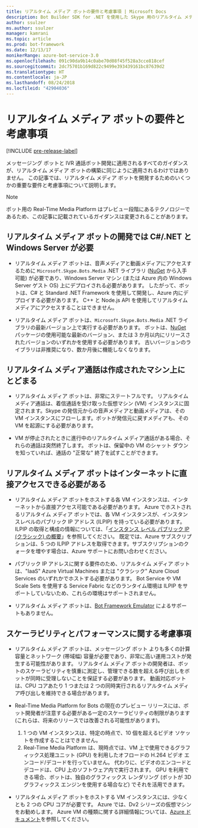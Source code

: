 ```yaml
---
title: リアルタイム メディア ボットの要件と考慮事項 | Microsoft Docs
description: Bot Builder SDK for .NET を使用した Skype 用のリアルタイム メディア ボットの作成に関連する要件と考慮事項を理解します。
author: ssulzer
ms.author: ssulzer
manager: kamrani
ms.topic: article
ms.prod: bot-framework
ms.date: 12/13/17
monikerRange: azure-bot-service-3.0
ms.openlocfilehash: 091c90da9b14c0abe70d08f45f528a3cce818cef
ms.sourcegitcommit: 2dc75701b169d822c9499e393439161bc87639d2
ms.translationtype: HT
ms.contentlocale: ja-JP
ms.lasthandoff: 08/24/2018
ms.locfileid: "42904036"
---
```

# <a name="requirements-and-considerations-for-real-time-media-bots"></a>リアルタイム メディア ボットの要件と考慮事項

[!INCLUDE [pre-release-label](../includes/pre-release-label-v3.md)]

メッセージング ボットと IVR 通話ボット開発に適用されるすべてのガイダンスが、リアルタイム メディア ボットの構築に同じように適用されるわけではありません。 この記事では、リアルタイム メディア ボットを開発するためのいくつかの重要な要件と考慮事項について説明します。 

> [!NOTE]
> ボット用の Real-Time Media Platform はプレビュー段階にあるテクノロジーであるため、この記事に記載されているガイダンスは変更されることがあります。

## <a name="real-time-media-bot-development-requires-cnet-and-windows-server"></a>リアルタイム メディア ボットの開発では C#/.NET と Windows Server が必要

- リアルタイム メディア ボットは、音声メディアと動画メディアにアクセスするために `Microsoft.Skype.Bots.Media` .NET ライブラリ (<a href="https://www.nuget.org/" target="_blank">NuGet</a> から入手可能) が必要であり、Windows Server マシン (または Azure 内の Windows Server ゲスト OS) 上にデプロイされる必要があります。 したがって、ボットは、C# と Standard .NET Framework を使用して開発し、Azure 内にデプロイする必要があります。 C++ と Node.js API を使用してリアルタイム メディアにアクセスすることはできません。

- リアルタイム メディア ボットは、`Microsoft.Skype.Bots.Media` .NET ライブラリの最新バージョン上で実行する必要があります。 ボットは、<a href="https://www.nuget.org/" target="_blank">NuGet</a> パッケージの使用可能な最新のバージョン、または 3 か月以内にリリースされたバージョンのいずれかを使用する必要があります。 古いバージョンのライブラリは非推奨になり、数か月後に機能しなくなります。

## <a name="real-time-media-calls-stay-on-the-machine-where-they-were-created"></a>リアルタイム メディア通話は作成されたマシン上にとどまる

- リアルタイム メディア ボットは、非常にステートフルです。 リアルタイム メディア通話は、着信通話を受け取った仮想マシン (VM) インスタンスに固定されます。Skype の発信元からの音声メディアと動画メディアは、その VM インスタンスにフローします。ボットが発信元に戻すメディアも、その VM を起源にする必要があります。

- VM が停止されたときに進行中のリアルタイム メディア通話がある場合、それらの通話は突然終了します。 ボットは、保留中の VM のシャット ダウンを知っていれば、通話の "正常な" 終了を試すことができます。

## <a name="real-time-media-bots-must-be-directly-accessible-on-the-internet"></a>リアルタイム メディア ボットはインターネットに直接アクセスできる必要がある

- リアルタイム メディア ボットをホストする各 VM インスタンスは、インターネットから直接アクセス可能である必要があります。 Azure でホストされるリアルタイム メディア ボットでは、各 VM インスタンスが、インスタンスレベルのパブリック IP アドレス (ILPIP) を持っている必要があります。 ILPIP の取得と構成の情報については、「<a href="/azure/virtual-network/virtual-networks-instance-level-public-ip" target="_blank">インスタンス レベル パブリック IP (クラシック) の概要</a>」を参照してください。 既定では、Azure サブスクリプションは、5 つの ILPIP アドレスを取得できます。サブスクリプションのクォータを増やす場合は、Azure サポートにお問い合わせください。

- パブリック IP アドレスに関する要件のため、リアルタイム メディア ボットは、"IaaS" Azure Virtual Machines または "クラシック" Azure Cloud Services のいずれかでホストする必要があります。 Bot Service や VM Scale Sets を使用する Service Fabric などのランタイム環境は ILPIP をサポートしていないため、これらの環境はサポートされません。

- リアルタイム メディア ボットは、[Bot Framework Emulator](../bot-service-debug-emulator.md) によるサポートもありません。

## <a name="scalability-and-performance-considerations"></a>スケーラビリティとパフォーマンスに関する考慮事項

- リアルタイム メディア ボットは、メッセージング ボット よりも多くの計算容量とネットワーク (帯域幅) 容量が必要であり、非常に高い運用コストが発生する可能性があります。 リアルタイム メディア ボットの開発者は、ボットのスケーラビリティを慎重に測定し、管理できる数を超える呼び出しをボットが同時に受理しないことを保証する必要があります。 動画対応ボットは、CPU コアあたり 1 つまたは 2 つの同時実行されるリアルタイム メディア呼び出しを維持できる場合があります。

- Real-Time Media Platform for Bots の現在のプレビュー リリースには、ボット開発者が注意する必要がある一定のスケーラビリティの制限があります (これらは、将来のリリースでは改善される可能性があります)。 
  1. 1 つの VM インスタンスは、特定の時点で、10 個を超えるビデオ ソケットを作成することはできません。
  2. Real-Time Media Platform は、現時点では、VM 上で使用できるグラフィックス処理ユニット (GPU) を利用したオフロードの H.264 ビデオ エンコード/デコードを行っていません。 代わりに、ビデオのエンコードとデコードは、CPU 上のソフトウェア内で実行されます。 GPU を利用できる場合、ボットは、独自のグラフィックス レンダリング (ボットが 3D グラフィックス エンジンを使用する場合など) でそれを活用できます。

- リアルタイム メディア ボットをホストする VM インスタンスには、少なくとも 2 つの CPU コアが必要です。 Azure では、Dv2 シリーズの仮想マシンをお勧めします。 Azure VM の種類に関する詳細情報については、<a href="/azure/virtual-machines/windows/sizes-general" target="_blank">Azure ドキュメント</a>を参照してください。 
